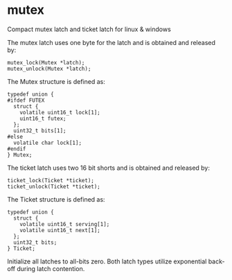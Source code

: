 # mutex
Compact mutex latch and ticket latch for linux &amp; windows

The mutex latch uses one byte for the latch and is obtained and released by:

    mutex_lock(Mutex *latch);
    mutex_unlock(Mutex *latch);

  The Mutex structure is defined as:

    typedef union {
    #ifdef FUTEX
      struct {
        volatile uint16_t lock[1];
        uint16_t futex;
      };
      uint32_t bits[1];
    #else
      volatile char lock[1];
    #endif
    } Mutex;
  
The ticket latch uses two 16 bit shorts and is obtained and released by:

    ticket_lock(Ticket *ticket);
    ticket_unlock(Ticket *ticket);
  
  The Ticket structure is defined as:
  
    typedef union {
	  struct {
      	volatile uint16_t serving[1];
      	volatile uint16_t next[1];
	  };
	  uint32_t bits;
    } Ticket;

Initialize all latches to all-bits zero.  Both latch types utilize exponential back-off during latch contention.

